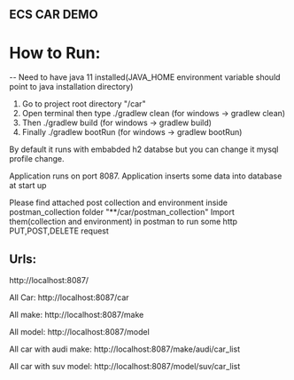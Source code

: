 ## ECS CAR DEMO

# How to Run:
-- Need to have java 11 installed(JAVA_HOME environment variable should point to java installation directory)
1. Go to project root directory "/car"
2. Open terminal then type ./gradlew clean (for windows -> gradlew clean)
3. Then ./gradlew build (for windows -> gradlew build)
4. Finally ./gradlew bootRun (for windows -> gradlew bootRun)

By default it runs with embabded h2 databse but you can change it mysql profile change.

Application runs on port 8087. Application inserts some data into database at start up

Please find attached post collection and environment inside postman_collection folder "**/car/postman_collection"
Import them(collection and environment) in postman to run some http PUT,POST,DELETE request

## Urls:

http://localhost:8087/

All Car: http://localhost:8087/car

All make: http://localhost:8087/make

All model: http://localhost:8087/model

All car with audi make: http://localhost:8087/make/audi/car_list

All car with suv model: http://localhost:8087/model/suv/car_list
